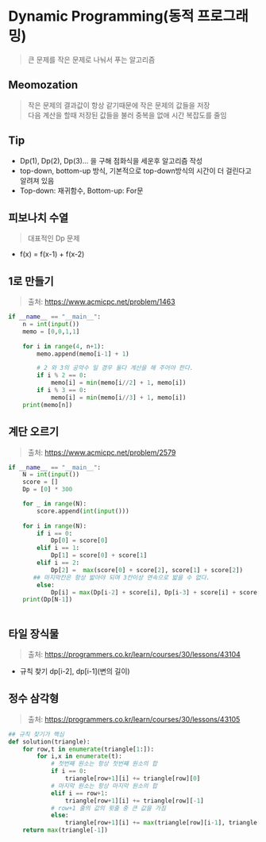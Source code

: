 # Dynamic Programming(동적 프로그래밍)
> 큰 문제를 작은 문제로 나눠서 푸는 알고리즘

## Meomozation
> 작은 문제의 결과값이 항상 같기때문에 작은 문제의 값들을 저장      
> 다음 계산을 할때 저장된 값들을 불러 중복을 없애 시간 복잡도를 줄임

## Tip
+ Dp(1), Dp(2), Dp(3)... 을 구해 점화식을 세운후 알고리즘 작성
+ top-down, bottom-up 방식, 기본적으로 top-down방식의 시간이 더 걸린다고 알려져 있음
+ Top-down: 재귀함수, Bottom-up: For문

## 피보나치 수열
> 대표적인 Dp 문제
+ f(x) = f(x-1) + f(x-2)

## 1로 만들기
> 출처: https://www.acmicpc.net/problem/1463

```python
if __name__ == "__main__":
    n = int(input())
    memo = [0,0,1,1]
    
    for i in range(4, n+1):
        memo.append(memo[i-1] + 1)

        # 2 와 3의 공약수 일 경우 둘다 계산을 해 주어야 한다.
        if i % 2 == 0:
            memo[i] = min(memo[i//2] + 1, memo[i])
        if i % 3 == 0:
            memo[i] = min(memo[i//3] + 1, memo[i])
    print(memo[n])
```

## 계단 오르기
> 출처: https://www.acmicpc.net/problem/2579

```python
if __name__ == "__main__":
    N = int(input())
    score = []
    Dp = [0] * 300

    for _ in range(N):
        score.append(int(input()))
    
    for i in range(N):
        if i == 0:
            Dp[0] = score[0]
        elif i == 1:
            Dp[1] = score[0] + score[1]
        elif i == 2:
            Dp[2] =  max(score[0] + score[2], score[1] + score[2])
       ## 마지막칸은 항상 밟아야 되며 3칸이상 연속으로 밟을 수 없다.
        else:
            Dp[i] = max(Dp[i-2] + score[i], Dp[i-3] + score[i] + score[i-1] )
    print(Dp[N-1])
    
```
## 타일 장식물
> 출처: https://programmers.co.kr/learn/courses/30/lessons/43104
+ 규칙 찾기 dp[i-2], dp[i-1](변의 길이)

## 정수 삼각형
> 출처: https://programmers.co.kr/learn/courses/30/lessons/43105

```python
## 규칙 찾기가 핵심
def solution(triangle):
    for row,t in enumerate(triangle[1:]):
        for i,x in enumerate(t):
            # 첫번째 원소는 항상 첫번쨰 원소의 합
            if i == 0:
                triangle[row+1][i] += triangle[row][0]
            # 마지막 원소는 항상 마지막 원소의 합
            elif i == row+1:
                triangle[row+1][i] += triangle[row][-1]
            # row+1 줄의 값의 윗줄 중 큰 값을 가짐
            else:
                triangle[row+1][i] += max(triangle[row][i-1], triangle[row][i])
    return max(triangle[-1])
```